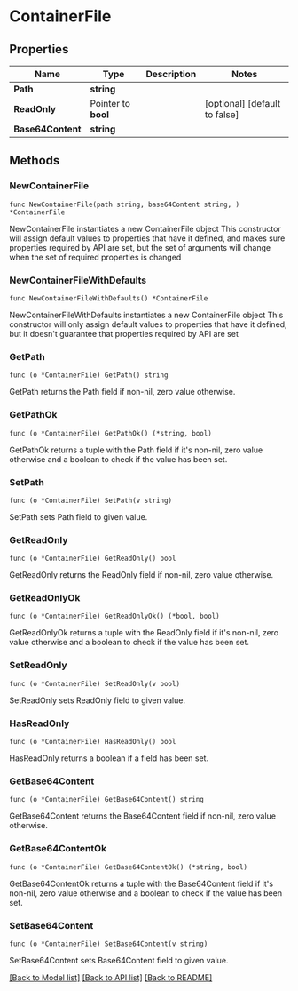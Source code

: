 # ContainerFile

## Properties

Name | Type | Description | Notes
------------ | ------------- | ------------- | -------------
**Path** | **string** |  | 
**ReadOnly** | Pointer to **bool** |  | [optional] [default to false]
**Base64Content** | **string** |  | 

## Methods

### NewContainerFile

`func NewContainerFile(path string, base64Content string, ) *ContainerFile`

NewContainerFile instantiates a new ContainerFile object
This constructor will assign default values to properties that have it defined,
and makes sure properties required by API are set, but the set of arguments
will change when the set of required properties is changed

### NewContainerFileWithDefaults

`func NewContainerFileWithDefaults() *ContainerFile`

NewContainerFileWithDefaults instantiates a new ContainerFile object
This constructor will only assign default values to properties that have it defined,
but it doesn't guarantee that properties required by API are set

### GetPath

`func (o *ContainerFile) GetPath() string`

GetPath returns the Path field if non-nil, zero value otherwise.

### GetPathOk

`func (o *ContainerFile) GetPathOk() (*string, bool)`

GetPathOk returns a tuple with the Path field if it's non-nil, zero value otherwise
and a boolean to check if the value has been set.

### SetPath

`func (o *ContainerFile) SetPath(v string)`

SetPath sets Path field to given value.


### GetReadOnly

`func (o *ContainerFile) GetReadOnly() bool`

GetReadOnly returns the ReadOnly field if non-nil, zero value otherwise.

### GetReadOnlyOk

`func (o *ContainerFile) GetReadOnlyOk() (*bool, bool)`

GetReadOnlyOk returns a tuple with the ReadOnly field if it's non-nil, zero value otherwise
and a boolean to check if the value has been set.

### SetReadOnly

`func (o *ContainerFile) SetReadOnly(v bool)`

SetReadOnly sets ReadOnly field to given value.

### HasReadOnly

`func (o *ContainerFile) HasReadOnly() bool`

HasReadOnly returns a boolean if a field has been set.

### GetBase64Content

`func (o *ContainerFile) GetBase64Content() string`

GetBase64Content returns the Base64Content field if non-nil, zero value otherwise.

### GetBase64ContentOk

`func (o *ContainerFile) GetBase64ContentOk() (*string, bool)`

GetBase64ContentOk returns a tuple with the Base64Content field if it's non-nil, zero value otherwise
and a boolean to check if the value has been set.

### SetBase64Content

`func (o *ContainerFile) SetBase64Content(v string)`

SetBase64Content sets Base64Content field to given value.



[[Back to Model list]](../README.md#documentation-for-models) [[Back to API list]](../README.md#documentation-for-api-endpoints) [[Back to README]](../README.md)



